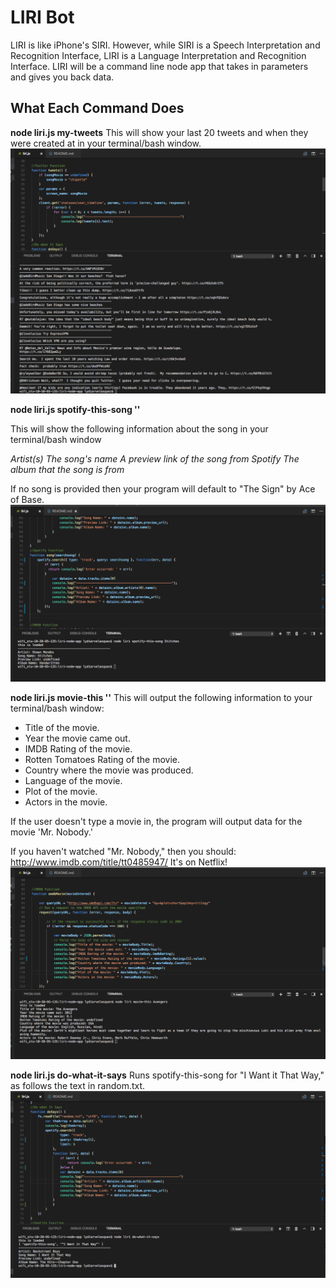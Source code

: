 # LIRI Bot
LIRI is like iPhone's SIRI. However, while SIRI is a Speech Interpretation and Recognition Interface, LIRI is a Language Interpretation and Recognition Interface. LIRI will be a command line node app that takes in parameters and gives you back data.

## What Each Command Does 
**node liri.js my-tweets**
This will show your last 20 tweets and when they were created at in your terminal/bash window.
![Twitter Pic](/images/twitter.png)

**node liri.js spotify-this-song '<song name here>'**

This will show the following information about the song in your terminal/bash window

*Artist(s)*
*The song's name*
*A preview link of the song from Spotify*
*The album that the song is from*


If no song is provided then your program will default to "The Sign" by Ace of Base.
![Spotify Pic](/images/Spotify.png)

**node liri.js movie-this '<movie name here>'**
This will output the following information to your terminal/bash window:

   * Title of the movie.
   * Year the movie came out.
   * IMDB Rating of the movie.
   * Rotten Tomatoes Rating of the movie.
   * Country where the movie was produced.
   * Language of the movie.
   * Plot of the movie.
   * Actors in the movie.


If the user doesn't type a movie in, the program will output data for the movie 'Mr. Nobody.'

If you haven't watched "Mr. Nobody," then you should: http://www.imdb.com/title/tt0485947/
It's on Netflix!
![OMDB Pic](/images/OMDB.png)

**node liri.js do-what-it-says**
Runs spotify-this-song for "I Want it That Way," as follows the text in random.txt.
![dowhatitsays Pic](/images/doWhatItSays.png)




